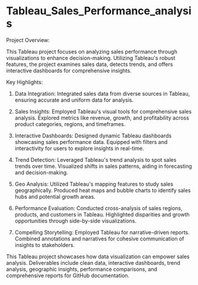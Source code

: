 # Tableau_Sales_Performance_analysis

Project Overview:

This Tableau project focuses on analyzing sales performance through visualizations to enhance decision-making. Utilizing Tableau's robust features, the project examines sales data, detects trends, and offers interactive dashboards for comprehensive insights.

Key Highlights:

1. Data Integration: Integrated sales data from diverse sources in Tableau, ensuring accurate and uniform data for analysis.

2. Sales Insights: Employed Tableau's visual tools for comprehensive sales analysis. Explored metrics like revenue, growth, and profitability across product categories, regions, and timeframes.

3. Interactive Dashboards: Designed dynamic Tableau dashboards showcasing sales performance data. Equipped with filters and interactivity for users to explore insights in real-time.
   
4. Trend Detection: Leveraged Tableau's trend analysis to spot sales trends over time. Visualized shifts in sales patterns, aiding in forecasting and decision-making.

5. Geo Analysis: Utilized Tableau's mapping features to study sales geographically. Produced heat maps and bubble charts to identify sales hubs and potential growth areas.

7. Performance Evaluation: Conducted cross-analysis of sales regions, products, and customers in Tableau. Highlighted disparities and growth opportunities through side-by-side visualizations.

8. Compelling Storytelling: Employed Tableau for narrative-driven reports. Combined annotations and narratives for cohesive communication of insights to stakeholders.


This Tableau project showcases how data visualization can empower sales analysis. Deliverables include clean data, interactive dashboards, trend analysis, geographic insights, performance comparisons, and comprehensive reports for GitHub documentation.
